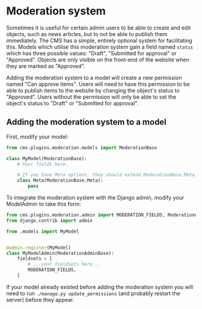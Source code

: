 # Moderation system

Sometimes it is useful for certain admin users to be able to create and edit objects, such as news articles, but to not be able to publish them immediately.
The CMS has a simple, entirely optional system for facilitating this.
Models which utilise this moderation system gain a field named `status` which has three possible values: "Draft", "Submitted for approval" or "Approved".
Objects are only visible on the front-end of the website when they are marked as "Approved".

Adding the moderation system to a model will create a new permission named "Can approve items".
Users will need to have this permission to be able to publish items to the website by changing the object's status to "Approved".
Users without the permission will only be able to set the object's status to "Draft" or "Submitted for approval".

## Adding the moderation system to a model

First, modify your model:

```python
from cms.plugins.moderation.models import ModerationBase

class MyModel(ModerationBase):
    # Your fields here.

    # If you have Meta options, they should extend ModerationBase.Meta.
    class Meta(ModerationBase.Meta):
        pass
```

To integrate the moderation system with the Django admin, modify your ModelAdmin to take this form:

```python
from cms.plugins.moderation.admin import MODERATION_FIELDS, ModerationAdminBase
from django.contrib import admin

from .models import MyModel


@admin.register(MyModel)
class MyModelAdmin(ModerationAdminBase):
    fieldsets = [
        # ...your fieldsets here...
        MODERATION_FIELDS,
    ]
```

If your model already existed before adding the moderation system you will need to run `./manage.py update_permissions` (and probably restart the server) before they appear.
